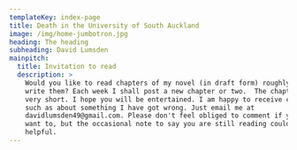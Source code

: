 ```yaml
---
templateKey: index-page
title: Death in the University of South Auckland
image: /img/home-jumbotron.jpg
heading: The heading
subheading: David Lumsden
mainpitch:
  title: Invitation to read
  description: >
    Would you like to read chapters of my novel (in draft form) roughly as I
    write them? Each week I shall post a new chapter or two.  The chapters are
    very short. I hope you will be entertained. I am happy to receive comments,
    such as about something I have got wrong. Just email me at
    davidlumsden49@gmail.com. Please don't feel obliged to comment if you don't
    want to, but the occasional note to say you are still reading could be
    helpful.
---
```

